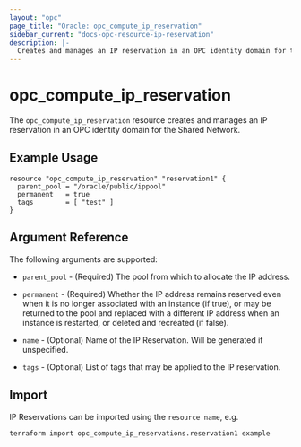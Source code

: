 ```yaml
---
layout: "opc"
page_title: "Oracle: opc_compute_ip_reservation"
sidebar_current: "docs-opc-resource-ip-reservation"
description: |-
  Creates and manages an IP reservation in an OPC identity domain for the Shared Network.
---
```


# opc\_compute\_ip\_reservation

The ``opc_compute_ip_reservation`` resource creates and manages an IP reservation in an OPC identity domain for the Shared Network.

## Example Usage

```
resource "opc_compute_ip_reservation" "reservation1" {
  parent_pool = "/oracle/public/ippool"
  permanent   = true
  tags        = [ "test" ]
}
```

## Argument Reference

The following arguments are supported:

* `parent_pool` - (Required) The pool from which to allocate the IP address.

* `permanent` - (Required) Whether the IP address remains reserved even when it is no longer associated with an instance
(if true), or may be returned to the pool and replaced with a different IP address when an instance is restarted, or
deleted and recreated (if false).

* `name` - (Optional) Name of the IP Reservation. Will be generated if unspecified.

* `tags` - (Optional) List of tags that may be applied to the IP reservation.

## Import

IP Reservations can be imported using the `resource name`, e.g.

```
terraform import opc_compute_ip_reservations.reservation1 example
```

